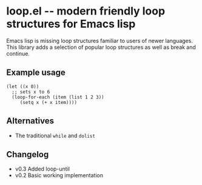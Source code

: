 # loop.el -- modern friendly loop structures for Emacs lisp

Emacs lisp is missing loop structures familiar to users of newer
languages. This library adds a selection of popular loop structures
as well as break and continue.

## Example usage

    (let ((x 0))
      ;; sets x to 6
      (loop-for-each (item (list 1 2 3))
         (setq x (+ x item))))

## Alternatives

* The traditional `while` and `dolist`

## Changelog

* v0.3 Added loop-until
* v0.2 Basic working implementation
